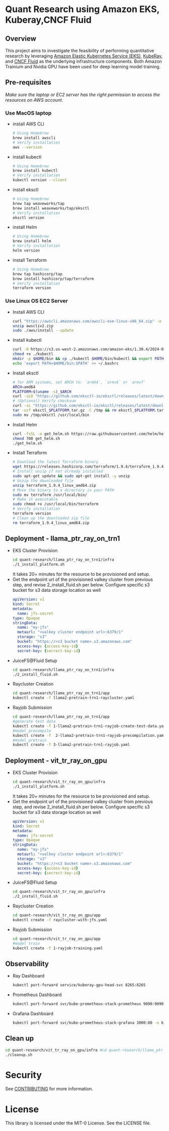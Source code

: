 # Quant Research using Amazon EKS, Kuberay,CNCF Fluid

## Overview
This project aims to investigate the feasibility of performing quantitative research by leveraging [Amazon Elastic Kubernetes Service (EKS)](https://aws.amazon.com/eks/), [KubeRay](https://github.com/ray-project/kuberay), and [CNCF Fluid](https://github.com/fluid-cloudnative/fluid) as the underlying infrastructure components. Both Amazon Trainium and Nvidia GPU have been used for deep learning model training.

## Pre-requisites
*Make sure the laptop or EC2 server has the right permission to access the resources on AWS account.*
### **Use MacOS laptop**
  - install AWS CLI
    ```sh
    # Using Homebrew
    brew install awscli
    # Verify installation
    aws --version
    ```
  - install kubectl
    ```sh
    # Using Homebrew
    brew install kubectl
    # Verify installation
    kubectl version --client
    ```
  - install eksctl
    ```sh
    # Using Homebrew
    brew tap weaveworks/tap
    brew install weaveworks/tap/eksctl
    # Verify installation
    eksctl version
    ```
  - install Helm
    ```sh
    # Using Homebrew
    brew install helm
    # Verify installation
    helm version
    ```
  - install Terraform
    ```sh
    # Using Homebrew
    brew tap hashicorp/tap
    brew install hashicorp/tap/terraform
    # Verify installation
    terraform version
    ```
### **Use Linux OS EC2 Server**
  - Install AWS CLI
    ```sh
    curl "https://awscli.amazonaws.com/awscli-exe-linux-x86_64.zip" -o "awscliv2.zip"
    unzip awscliv2.zip
    sudo ./aws/install --update
    ```
  - Install kubectl
    ```sh
    curl -O https://s3.us-west-2.amazonaws.com/amazon-eks/1.30.4/2024-09-11/bin/linux/amd64/kubectl
    chmod +x ./kubectl
    mkdir -p $HOME/bin && cp ./kubectl $HOME/bin/kubectl && export PATH=$HOME/bin:$PATH
    echo 'export PATH=$HOME/bin:$PATH' >> ~/.bashrc
  - Install eksctl
    ```sh
    # for ARM systems, set ARCH to: `arm64`, `armv6` or `armv7`
    ARCH=amd64
    PLATFORM=$(uname -s)_$ARCH
    curl -sLO "https://github.com/eksctl-io/eksctl/releases/latest/download/eksctl_$PLATFORM.tar.gz"
    # (Optional) Verify checksum
    curl -sL "https://github.com/eksctl-io/eksctl/releases/latest/download/eksctl_checksums.txt" | grep $PLATFORM | sha256sum --check
    tar -xzf eksctl_$PLATFORM.tar.gz -C /tmp && rm eksctl_$PLATFORM.tar.gz
    sudo mv /tmp/eksctl /usr/local/bin
  - Install Helm
    ```sh
    curl -fsSL -o get_helm.sh https://raw.githubusercontent.com/helm/helm/main/scripts/get-helm-3
    chmod 700 get_helm.sh
    ./get_helm.sh
  - Install Terraform
    ```sh
    # Download the latest Terraform binary
    wget https://releases.hashicorp.com/terraform/1.9.4/terraform_1.9.4_linux_amd64.zip
    # Install unzip if not already installed
    sudo apt-get update && sudo apt-get install -y unzip
    # Unzip the downloaded file
    unzip terraform_1.9.4_linux_amd64.zip
    # Move the binary to a directory in your PATH
    sudo mv terraform /usr/local/bin/
    # Make it executable
    sudo chmod +x /usr/local/bin/terraform
    # Verify installation
    terraform version
    # Clean up the downloaded zip file
    rm terraform_1.9.4_linux_amd64.zip

## Deployment - llama_ptr_ray_on_trn1
- EKS Cluster Provision
  ```sh
  cd quant-research/llama_ptr_ray_on_trn1/infra
  ./1_install_platform.sh
  ```
  It takes 20+ minutes for the resource to be provisioned and setup.
- Get the endpoint url of the provisioned valkey cluster from previous step, and revise 2_install_fluid.sh per below. Configure specific s3 bucket for s3 data storage location as well
  ```yaml
  apiVersion: v1
  kind: Secret
  metadata:
    name: jfs-secret
  type: Opaque
  stringData:
    name: "my-jfs"               
    metaurl: "<valkey cluster endpoint url>:6379/1"
    storage: "s3"                
    bucket: "https://<s3 bucket name>.s3.amazonaws.com"
    access-key: {access-key-id}
    secret-key: {secrect-key-id}
  ```
- JuiceFS@Fluid Setup
  ```sh
  cd quant-research/llama_ptr_ray_on_trn1/infra
  ./2_install_fluid.sh
  ```
- Raycluster Creation
  ```sh
  cd quant-research/llama_ptr_ray_on_trn1/app
  kubectl create -f llama2-pretrain-trn1-raycluster.yaml  
  ```
- Rayjob Submission
  ```sh
  cd quant-research/llama_ptr_ray_on_trn1/app
  #generate test data
  kubectl create -f 1-llama2-pretrain-trn1-rayjob-create-test-data.yaml
  #model precompile
  kubectl create -f  2-llama2-pretrain-trn1-rayjob-precompilation.yaml
  #model pretrain
  kubectl create -f 3-llama2-pretrain-trn1-rayjob.yaml
  ```
## Deployment - vit_tr_ray_on_gpu
- EKS Cluster Provision
  ```sh
  cd quant-research/vit_tr_ray_on_gpu/infra
  ./1_install_platform.sh
  ```
  It takes 20+ minutes for the resource to be provisioned and setup.
- Get the endpoint url of the provisioned valkey cluster from previous step, and revise 2_install_fluid.sh per below. Configure specific s3 bucket for s3 data storage location as well
  ```yaml
  apiVersion: v1
  kind: Secret
  metadata:
    name: jfs-secret
  type: Opaque
  stringData:
    name: "my-jfs"               
    metaurl: "<valkey cluster endpoint url>:6379/1"
    storage: "s3"                
    bucket: "https://<s3 bucket name>.s3.amazonaws.com"
    access-key: {access-key-id}
    secret-key: {secrect-key-id}
  ```
- JuiceFS@Fluid Setup
  ```sh
  cd quant-research/vit_tr_ray_on_gpu/infra
  ./2_install_fluid.sh
  ```
- Raycluster Creation
  ```sh
  cd quant-research/vit_tr_ray_on_gpu/app
  kubectl create -f raycluster-with-jfs.yaml
  ```
- Rayjob Submission
  ```sh
  cd quant-research/vit_tr_ray_on_gpu/app
  #model train
  kubectl create -f 1-rayjob-training.yaml
  ```
## Observability
- Ray Dashboard
  ```sh
  kubectl port-forward service/kuberay-gpu-head-svc 8265:8265
  ```
- Prometheus Dashboard
  ```sh
  kubectl port-forward svc/kube-prometheus-stack-prometheus 9090:9090 -n kube-prometheus-stack
  ```
- Grafana Dashboard
  ```sh
  kubectl port-forward svc/kube-prometheus-stack-grafana 3000:80 -n kube-prometheus-stack
  ```
## Clean up
```sh
cd quant-research/vit_tr_ray_on_gpu/infra #cd quant-research/llama_ptr_ray_on_trn1/infra
./cleanup.sh
```

# Security

See [CONTRIBUTING](CONTRIBUTING.md#security-issue-notifications) for more information.

# License

This library is licensed under the MIT-0 License. See the LICENSE file.

